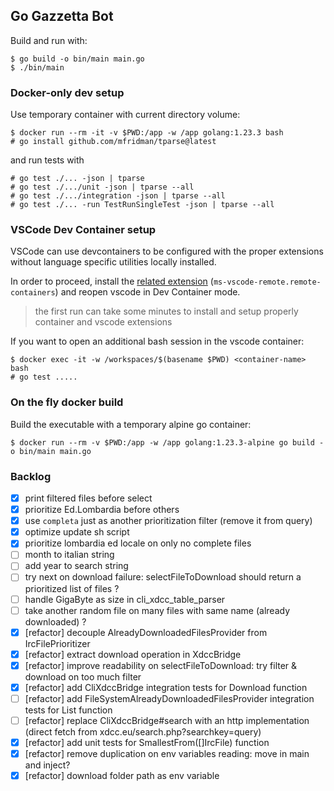 ## Go Gazzetta Bot

Build and run with:

```
$ go build -o bin/main main.go
$ ./bin/main
```

### Docker-only dev setup

Use temporary container with current directory volume:

```
$ docker run --rm -it -v $PWD:/app -w /app golang:1.23.3 bash
# go install github.com/mfridman/tparse@latest
```

and run tests with
```
# go test ./... -json | tparse
# go test ./.../unit -json | tparse --all
# go test ./.../integration -json | tparse --all
# go test ./... -run TestRunSingleTest -json | tparse --all
```

### VSCode Dev Container setup

VSCode can use devcontainers to be configured with the proper extensions without language specific utilities locally installed.

In order to proceed, install the [related extension](https://marketplace.visualstudio.com/items?itemName=ms-vscode-remote.remote-containers) (`ms-vscode-remote.remote-containers`) and reopen vscode in Dev Container mode.

> the first run can take some minutes to install and setup properly container and vscode extensions

If you want to open an additional bash session in the vscode container:

```
$ docker exec -it -w /workspaces/$(basename $PWD) <container-name> bash
# go test .....
```

### On the fly docker build

Build the executable with a temporary alpine go container:

```
$ docker run --rm -v $PWD:/app -w /app golang:1.23.3-alpine go build -o bin/main main.go
```

### Backlog

- [x] print filtered files before select
- [x] prioritize Ed.Lombardia before others
- [x] use `completa` just as another prioritization filter (remove it from query)
- [x] optimize update sh script
- [x] prioritize lombardia ed locale on only no complete files
- [ ] month to italian string
- [ ] add year to search string
- [ ] try next on download failure: selectFileToDownload should return a prioritized list of files ?
- [ ] handle GigaByte as size in cli_xdcc_table_parser
- [ ] take another random file on many files with same name (already downloaded) ?
- [x] [refactor] decouple AlreadyDownloadedFilesProvider from IrcFilePrioritizer
- [x] [refactor] extract download operation in XdccBridge
- [x] [refactor] improve readability on selectFileToDownload: try filter & download on too much filter
- [x] [refactor] add CliXdccBridge integration tests for Download function
- [ ] [refactor] add FileSystemAlreadyDownloadedFilesProvider integration tests for List function
- [ ] [refactor] replace CliXdccBridge#search with an http implementation (direct fetch from xdcc.eu/search.php?searchkey=query)
- [x] [refactor] add unit tests for SmallestFrom([]IrcFile) function
- [x] [refactor] remove duplication on env variables reading: move in main and inject?
- [x] [refactor] download folder path as env variable
